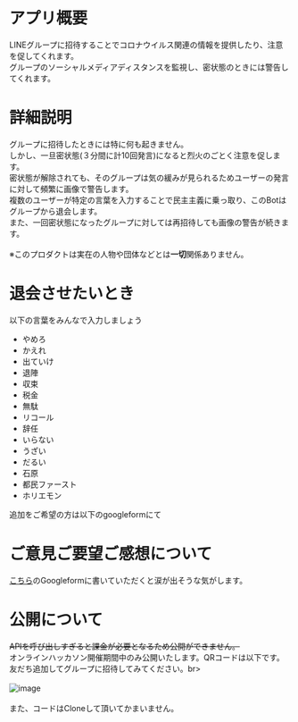 # アプリ概要
LINEグループに招待することでコロナウイルス関連の情報を提供したり、注意を促してくれます。<br>
グループのソーシャルメディアディスタンスを監視し、密状態のときには警告してくれます。<br>

# 詳細説明
グループに招待したときには特に何も起きません。<br>
しかし、一旦密状態(３分間に計10回発言)になると烈火のごとく注意を促します。<br>
密状態が解除されても、そのグループは気の緩みが見られるためユーザーの発言に対して頻繁に画像で警告します。<br>
複数のユーザーが特定の言葉を入力することで民主主義に乗っ取り、このBotはグループから退会します。<br>
また、一回密状態になったグループに対しては再招待しても画像の警告が続きます。<br><br>
※このプロダクトは実在の人物や団体などとは**一切**関係ありません。<br>

# 退会させたいとき
以下の言葉をみんなで入力しましょう

- やめろ
- かえれ
- 出ていけ
- 退陣
- 収束
- 税金
- 無駄
- リコール
- 辞任
- いらない
- うざい
- だるい
- 石原
- 都民ファースト
- ホリエモン

追加をご希望の方は以下のgoogleformにて

# ご意見ご要望ご感想について
[こちら](https://forms.gle/GLNrQknAvksRVVF96)のGoogleformに書いていただくと涙が出そうな気がします。

# 公開について
~~APIを呼び出しすぎると課金が必要となるため公開ができません。~~<br>
オンラインハッカソン開催期間中のみ公開いたします。QRコードは以下です。<br>
友だち追加してグループに招待してみてください。br><br><br>
![image](https://user-images.githubusercontent.com/50829936/83341268-72e14880-a31c-11ea-9f26-162ae2cd1571.png)<br><br>
また、コードはCloneして頂いてかまいません。
